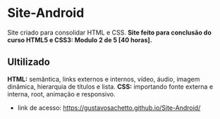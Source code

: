 # Site-Android
Site criado para consolidar HTML e CSS. __Site feito para conclusão do curso HTML5 e CSS3: Modulo 2 de 5 [40 horas].__

## Ultilizado
__HTML:__ semântica, links externos e internos, vídeo, áudio, imagem dinâmica, hierarquia de títulos e lista. 
__CSS:__ importando fonte externa e interna, root, animação e responsivo.

* link de acesso: https://gustavosachetto.github.io/Site-Android/
